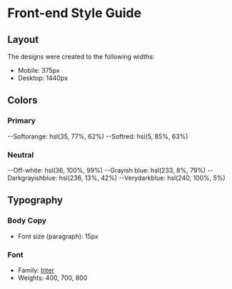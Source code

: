 # Front-end Style Guide

## Layout

The designs were created to the following widths:

- Mobile: 375px
- Desktop: 1440px

## Colors

### Primary

--Softorange: hsl(35, 77%, 62%)
--Softred: hsl(5, 85%, 63%)

### Neutral

--Off-white: hsl(36, 100%, 99%)
--Grayish blue: hsl(233, 8%, 79%)
--Darkgrayishblue: hsl(236, 13%, 42%)
--Verydarkblue: hsl(240, 100%, 5%)

## Typography

### Body Copy

- Font size (paragraph): 15px

### Font

- Family: [Inter](https://fonts.google.com/specimen/Inter)
- Weights: 400, 700, 800
